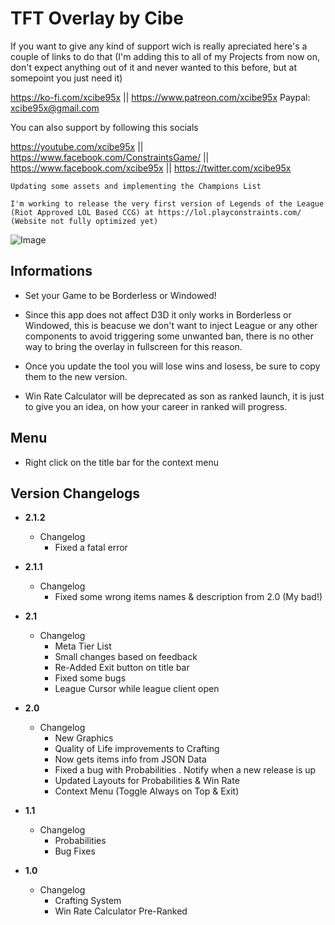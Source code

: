 # TFT Overlay by Cibe

If you want to give any kind of support wich is really apreciated here's a couple of links to do that
(I'm adding this to all of my Projects from now on, don't expect anything out of it and never wanted to this before, but at somepoint you just need it)

https://ko-fi.com/xcibe95x || https://www.patreon.com/xcibe95x
Paypal: xcibe95x@gmail.com

You can also support by following this socials

https://youtube.com/xcibe95x || https://www.facebook.com/ConstraintsGame/ || https://www.facebook.com/xcibe95x || https://twitter.com/xcibe95x

`Updating some assets and implementing the Champions List`

`I'm working to release the very first version of Legends of the League (Riot Approved LOL Based CCG) at https://lol.playconstraints.com/ (Website not fully optimized yet)`

![Image](https://i.redd.it/vyhdcp8m2k831.png)

## Informations
- Set your Game to be Borderless or Windowed!
- Since this app does not affect D3D it only works in Borderless or Windowed, this is beacuse we don't want to inject League or any other components to avoid triggering some unwanted ban, there is no other way to bring the overlay in fullscreen for this reason.
- Once you update the tool you will lose wins and losess, be sure to copy them to the new version.

- Win Rate Calculator will be deprecated as son as ranked launch, it is just to give you an idea, on how your career in ranked will progress.

## Menu
- Right click on the title bar for the context menu

## Version Changelogs
- **2.1.2**
  - Changelog  
    - Fixed a fatal error

- **2.1.1**
  - Changelog  
    - Fixed some wrong items names & description from 2.0 (My bad!)

- **2.1**
  - Changelog  
    - Meta Tier List
	- Small changes based on feedback
	- Re-Added Exit button on title bar
    - Fixed some bugs
	- League Cursor while league client open

- **2.0**
  - Changelog  
    - New Graphics
    - Quality of Life improvements to Crafting
    - Now gets items info from JSON Data
	- Fixed a bug with Probabilities
	. Notify when a new release is up
	- Updated Layouts for Probabilities & Win Rate
	- Context Menu (Toggle Always on Top & Exit)

- **1.1**
  - Changelog  
    - Probabilities
    - Bug Fixes

- **1.0**
  - Changelog  
    - Crafting System
    - Win Rate Calculator Pre-Ranked